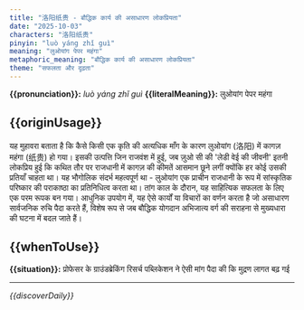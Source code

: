 ```yaml
---
title: "洛阳纸贵 - बौद्धिक कार्य की असाधारण लोकप्रियता"
date: "2025-10-03"
characters: "洛阳纸贵"
pinyin: "luò yáng zhǐ guì"
meaning: "लुओयांग पेपर महंगा"
metaphoric_meaning: "बौद्धिक कार्य की असाधारण लोकप्रियता"
theme: "सफलता और दृढ़ता"
---
```


**{{pronunciation}}:** *luò yáng zhǐ guì*
**{{literalMeaning}}:** लुओयांग पेपर महंगा

## {{originUsage}}

यह मुहावरा बताता है कि कैसे किसी एक कृति की अत्यधिक माँग के कारण लुओयांग (洛阳) में कागज़ महंगा (纸贵) हो गया। इसकी उत्पत्ति जिन राजवंश में हुई, जब ज़ुओ सी की 'लेडी वेई की जीवनी' इतनी लोकप्रिय हुई कि कथित तौर पर राजधानी में कागज़ की कीमतें आसमान छूने लगीं क्योंकि हर कोई उसकी प्रतियाँ चाहता था। यह भौगोलिक संदर्भ महत्वपूर्ण था - लुओयांग एक प्राचीन राजधानी के रूप में सांस्कृतिक परिष्कार की पराकाष्ठा का प्रतिनिधित्व करता था। तांग काल के दौरान, यह साहित्यिक सफलता के लिए एक परम रूपक बन गया। आधुनिक उपयोग में, यह ऐसे कार्यों या विचारों का वर्णन करता है जो असाधारण सार्वजनिक रुचि पैदा करते हैं, विशेष रूप से जब बौद्धिक योगदान अभिजात्य वर्ग की सराहना से मुख्यधारा की घटना में बदल जाते हैं।

## {{whenToUse}}

**{{situation}}:** प्रोफेसर के ग्राउंडब्रेकिंग रिसर्च पब्लिकेशन ने ऐसी मांग पैदा की कि मुद्रण लागत बढ़ गई

---

*{{discoverDaily}}*
